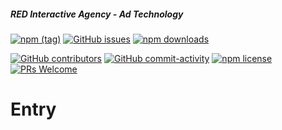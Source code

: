 ##### RED Interactive Agency - Ad Technology

[![npm (tag)](https://img.shields.io/npm/v/@ff0000-ad-tech%2Fad-entry.svg?style=flat-square)](https://www.npmjs.com/package/@ff0000-ad-tech%2Fad-entry)
[![GitHub issues](https://img.shields.io/github/issues/ff0000-ad-tech/ad-entry.svg?style=flat-square)](https://github.com/ff0000-ad-tech/ad-entry)
[![npm downloads](https://img.shields.io/npm/dm/@ff0000-ad-tech%2Fad-entry.svg?style=flat-square)](https://www.npmjs.com/package/@ff0000-ad-tech%2Fad-entry)

[![GitHub contributors](https://img.shields.io/github/contributors/ff0000-ad-tech/ad-entry.svg?style=flat-square)](https://github.com/ff0000-ad-tech/ad-entry/graphs/contributors/)
[![GitHub commit-activity](https://img.shields.io/github/commit-activity/y/ff0000-ad-tech/ad-entry.svg?style=flat-square)](https://github.com/ff0000-ad-tech/ad-entry/commits/master)
[![npm license](https://img.shields.io/npm/l/@ff0000-ad-tech%2Fad-entry.svg?style=flat-square)](https://github.com/ff0000-ad-tech/ad-entry/blob/master/LICENSE)
[![PRs Welcome](https://img.shields.io/badge/PRs-welcome-brightgreen.svg?style=flat-square)](http://makeapullrequest.com)

# Entry



